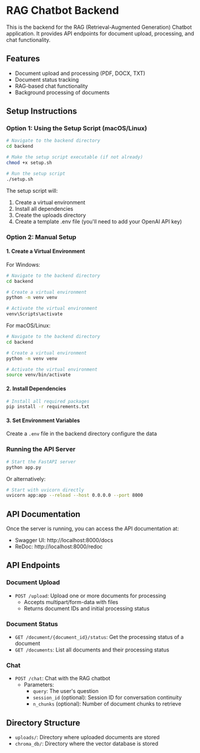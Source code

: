 # RAG Chatbot Backend

This is the backend for the RAG (Retrieval-Augmented Generation) Chatbot application. It provides API endpoints for document upload, processing, and chat functionality.

## Features

- Document upload and processing (PDF, DOCX, TXT)
- Document status tracking
- RAG-based chat functionality
- Background processing of documents

## Setup Instructions

### Option 1: Using the Setup Script (macOS/Linux)

```bash
# Navigate to the backend directory
cd backend

# Make the setup script executable (if not already)
chmod +x setup.sh

# Run the setup script
./setup.sh
```

The setup script will:
1. Create a virtual environment
2. Install all dependencies
3. Create the uploads directory
4. Create a template .env file (you'll need to add your OpenAI API key)

### Option 2: Manual Setup

#### 1. Create a Virtual Environment

For Windows:
```bash
# Navigate to the backend directory
cd backend

# Create a virtual environment
python -m venv venv

# Activate the virtual environment
venv\Scripts\activate
```

For macOS/Linux:
```bash
# Navigate to the backend directory
cd backend

# Create a virtual environment
python -m venv venv

# Activate the virtual environment
source venv/bin/activate
```

#### 2. Install Dependencies

```bash
# Install all required packages
pip install -r requirements.txt
```

#### 3. Set Environment Variables

Create a `.env` file in the backend directory configure the data


### Running the API Server

```bash
# Start the FastAPI server
python app.py
```

Or alternatively:

```bash
# Start with uvicorn directly
uvicorn app:app --reload --host 0.0.0.0 --port 8000
```

## API Documentation

Once the server is running, you can access the API documentation at:

- Swagger UI: http://localhost:8000/docs
- ReDoc: http://localhost:8000/redoc

## API Endpoints

### Document Upload

- `POST /upload`: Upload one or more documents for processing
  - Accepts multipart/form-data with files
  - Returns document IDs and initial processing status

### Document Status

- `GET /document/{document_id}/status`: Get the processing status of a document
- `GET /documents`: List all documents and their processing status

### Chat

- `POST /chat`: Chat with the RAG chatbot
  - Parameters:
    - `query`: The user's question
    - `session_id` (optional): Session ID for conversation continuity
    - `n_chunks` (optional): Number of document chunks to retrieve

## Directory Structure

- `uploads/`: Directory where uploaded documents are stored
- `chroma_db/`: Directory where the vector database is stored
